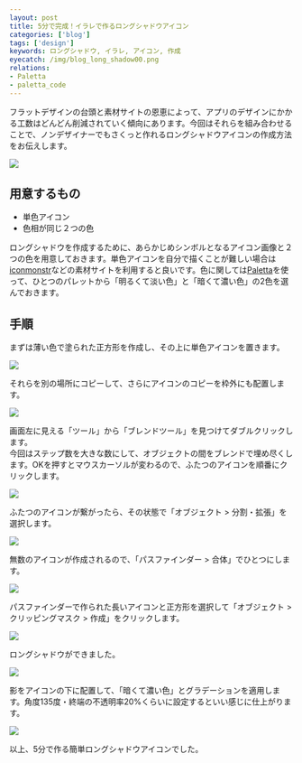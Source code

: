 ```yaml
---
layout: post
title: 5分で完成！イラレで作るロングシャドウアイコン
categories: ['blog']
tags: ['design']
keywords: ロングシャドウ, イラレ, アイコン, 作成
eyecatch: /img/blog_long_shadow00.png
relations:
- Paletta
- paletta_code
---
```


フラットデザインの台頭と素材サイトの恩恵によって、アプリのデザインにかかる工数はどんどん削減されていく傾向にあります。今回はそれらを組み合わせることで、ノンデザイナーでもさくっと作れるロングシャドウアイコンの作成方法をお伝えします。

<img src="/img/blog_long_shadow00.png" class="image-on-frame-mini">

## 用意するもの

* 単色アイコン
* 色相が同じ２つの色

ロングシャドウを作成するために、あらかじめシンボルとなるアイコン画像と２つの色を用意しておきます。単色アイコンを自分で描くことが難しい場合は[iconmonstr](http://iconmonstr.com/)などの素材サイトを利用すると良いです。色に関しては[Paletta](http://paletta.mrk1869.com/)を使って、ひとつのパレットから「明るくて淡い色」と「暗くて濃い色」の2色を選んでおきます。

## 手順

まずは薄い色で塗られた正方形を作成し、その上に単色アイコンを置きます。

<img src="/img/blog_long_shadow01.png" class="image-on-frame" />

それらを別の場所にコピーして、さらにアイコンのコピーを枠外にも配置します。

<img src="/img/blog_long_shadow02.png" class="image-on-frame" />

画面左に見える「ツール」から「ブレンドツール」を見つけてダブルクリックします。<br/>
今回はステップ数を大きな数にして、オブジェクトの間をブレンドで埋め尽くします。OKを押すとマウスカーソルが変わるので、ふたつのアイコンを順番にクリックします。

<img src="/img/blog_long_shadow03.png" class="image-on-frame" />

ふたつのアイコンが繋がったら、その状態で「オブジェクト > 分割・拡張」を選択します。

<img src="/img/blog_long_shadow04.png" class="image-on-frame" />

無数のアイコンが作成されるので、「パスファインダー > 合体」でひとつにします。

<img src="/img/blog_long_shadow05.png" class="image-on-frame" />

パスファインダーで作られた長いアイコンと正方形を選択して「オブジェクト > クリッピングマスク > 作成」をクリックします。

<img src="/img/blog_long_shadow06.png" class="image-on-frame" />

ロングシャドウができました。

<img src="/img/blog_long_shadow07.png" class="image-on-frame" />

影をアイコンの下に配置して、「暗くて濃い色」とグラデーションを適用します。角度135度・終端の不透明率20%くらいに設定するといい感じに仕上がります。

<img src="/img/blog_long_shadow08.png" class="image-on-frame" />

以上、5分で作る簡単ロングシャドウアイコンでした。

